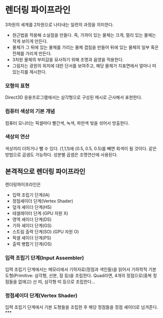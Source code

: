 # 렌더링 파이프라인

3차원의 세계를 2차원으로 나타내는 일련의 과정을 의미한다.

- 원근법을 적용해 소실점을 만들다. 즉, 가까이 있는 물체는 크게, 멀리 있는 물체는 작게 보이게 만든다.
- 물체가 그 뒤에 있는 물체를 가리는 물체 겹침을 만들어 뒤에 있는 물체의 일부 혹은 전체를 가리게 만든다.
- 3차원 물체의 부피감을 묘사하기 위해 조명과 음영을 적용한다.
- 그림자는 광원의 위치에 대한 단서를 보여주고, 해당 물체가 지표면에서 얼마나 떠 있는지를 제시한다.

### 모형의 표현

Direct3D 응용프로그램에서는 삼각형으로 구성된 메시로 근사해서 표현한다.

### 컴퓨터 색상의 기본 개념

컴퓨터 모니터는 픽셀마다 빨간색, 녹색, 파란색 빛을 섞어서 방출한다. 

### 색상의 연산

색상끼리 더하거나 뺄 수 있다. (1,1,1)에 (0.5, 0.5, 0.5)를 빼면 회색이 될 것이다. 같은 방법으로 곱샘도 가능하다. 성분별 곱셈은 조명연산에 사용된다.

## 본격적으로 렌더링 파이프라인

렌더링파이프라인은

- 입력 조립기 단계(IA)
- 정점셰이더 단계(Vertex Shader)
- 덮개 셰이더 단계(HS)
- 테셀레이터 단계 (GPU 자원 X)
- 영역 셰이더 단계(DS)
- 기하 셰이더 단계(GS)
- 스트림 출력 단계(SO)  (GPU 자원 O)
- 픽셀 셰이더 단계(PS)
- 출력  병합기 단계(OS)

### 입력 조립기 단계(Input Assembler)

입력 조립기 단계에서는 메모리에서 기하자료(정점과 색인들)을 읽어서 기하학적 기본도형(Primitive: 삼각형, 선분, 점 등)을 조립한다. Quad라면, 4개의 정점으로(중복 정점들을 없애고) 선 띠, 삼각형 띠 등으로 조립한다...

### 정점셰이더 단계(Vertex Shader)

입력 조립기 단계에서 기본 도형들을 조립한 후 해당 정점들을 정점 셰이더로 넘겨준다. ***